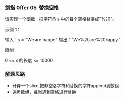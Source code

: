 ### 剑指 Offer 05. 替换空格
请实现一个函数，把字符串 s 中的每个空格替换成"%20"。

 

示例 1：

输入：s = "We are happy."
输出："We%20are%20happy."
 

限制：

0 <= s 的长度 <= 10000

### 解题思路
- 开辟一个slice,把非空格字符和替换的字符append到数组
- 遍历数组，每当遇到空格进行替换

